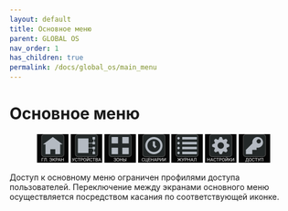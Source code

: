```yaml
---
layout: default
title: Основное меню
parent: GLOBAL OS
nav_order: 1
has_children: true
permalink: /docs/global_os/main_menu
---
```


# Основное меню

<p align="center">
  <a href="/gk_manual/docs/global_os/main_menu/main_screen.html"><img src="../../assets/icons/menus/m_gl_ekran_label.png" width="55" height="50" border="0"></a>
  <a href="/gk_manual/docs/global_os/main_menu/devices.html"><img src="../../assets/icons/menus/m_ustroystva_label.png" width="55" height="50" border="0"></a>
  <a href="/gk_manual/docs/global_os/main_menu/zones.html"><img src="../../assets/icons/menus/m_zonyy_label.png" width="55" height="50" border="0"></a>
  <a href="/gk_manual/docs/global_os/main_menu/scenarios.html"><img src="../../assets/icons/menus/m_scenarii_label.png" width="55" height="50" border="0"></a>
  <a href="/gk_manual/docs/global_os/main_menu/journal.html"><img src="../../assets/icons/menus/m_zhurnal_label.png" width="55" height="50" border="0"></a>
  <a href="/gk_manual/docs/global_os/main_menu/settings.html"><img src="../../assets/icons/menus/m_nastroyki_label.png" width="55" height="50" border="0"></a>
  <a href="/gk_manual/docs/global_os/main_menu/access.html"><img src="../../assets/icons/menus/m_dostup_label.png" width="55" height="50" border="0"></a>
</p>

Доступ к основному меню ограничен профилями доступа пользователей. Переключение между экранами основного меню осуществляется посредством касания по соответствующей иконке.

